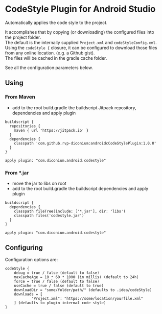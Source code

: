 # CodeStyle Plugin for Android Studio

Automatically applies the code style to the project.

It accomplishes that by copying (or downloading) the configured files into the project folder.  
The default is the internally supplied `Project.xml` and `codeStyleConfig.xml`.  
Using the `codeStyle {` closure, it can be configured to download those files from any online location.
 (e.g. a Github gist).  
 The files will be cached in the gradle cache folder.
 
See all the configuration parameters below.  

## Using

### From Maven
- add to the root build.gradle the buildscript Jitpack repository, dependencies and apply plugin
```
buildscript {
  repositories {
    maven { url 'https://jitpack.io' }
  }
  dependencies {
    classpath 'com.github.rvp-diconium:androidcCodeStylePlugin:1.0.0'
  }
}

apply plugin: "com.diconium.android.codestyle"
```

### From *.jar
- move the jar to libs on root
- add to the root build.gradle the buildscript dependencies and apply plugin
```
buildscript {
  dependencies {
    classpath fileTree(include: ['*.jar'], dir: 'libs')
    classpath files('codestyle.jar')
  }
}

apply plugin: "com.diconium.android.codestyle"
```

## Configuring

Configuration options are:
```
codeStyle {
    debug = true / false (default to false)
    maxCacheAge = 10 * 60 * 1000 (in millis) (default to 24h)
    force = true / false (default to false)
    useCache = true / false (default to true)
    downloadDir = "some/folder/path/" (defaults to .idea/codeStyle)
	downloads = [
			"Project.xml": "https://some/location/yourfile.xml"
	] (defaults to plugin internal code style)
}
```